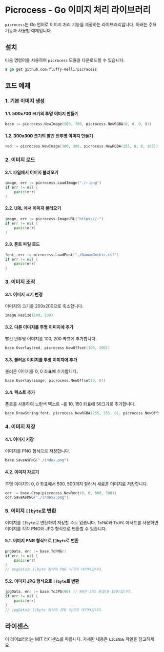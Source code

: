 # Picrocess - Go 이미지 처리 라이브러리

`picrocess`는 Go 언어로 이미지 처리 기능을 제공하는 라이브러리입니다. 아래는 주요 기능과 사용법 예제입니다.

## 설치

다음 명령어를 사용하여 `picrocess` 모듈을 다운로드할 수 있습니다.

```go
$ go get github.com/fluffy-melli/picrocess
```

## 코드 예제

### 1. 기본 이미지 생성

#### 1.1. 500x700 크기의 투명 이미지 만들기

```go
base := picrocess.NewImage(500, 700, picrocess.NewRGBA(0, 0, 0, 0))
```

#### 1.2. 300x300 크기의 빨간 반투명 이미지 만들기

```go
red := picrocess.NewImage(300, 300, picrocess.NewRGBA(255, 0, 0, 105))
```

### 2. 이미지 로드

#### 2.1. 파일에서 이미지 불러오기

```go
image, err := picrocess.LoadImage("./~.png")
if err != nil {
    panic(err)
}
```

#### 2.2. URL 에서 이미지 불러오기

```go
image, err := picrocess.ImageURL("https://~")
if err != nil {
    panic(err)
}
```

#### 2.3. 폰트 파일 로드

```go
font, err := picrocess.LoadFont("./NanumGothic.ttf")
if err != nil {
    panic(err)
}
```

### 3. 이미지 조작

#### 3.1. 이미지 크기 변경

이미지의 크기를 200x200으로 축소합니다.

```go
image.Resize(200, 200)
```

#### 3.2. 다른 이미지를 투명 이미지에 추가

빨간 반투명 이미지를 100, 200 좌표에 추가합니다.

```go
base.Overlay(red, picrocess.NewOffset(100, 200))
```

#### 3.3. 불러온 이미지를 투명 이미지에 추가

불러온 이미지를 0, 0 좌표에 추가합니다.

```go
base.Overlay(image, picrocess.NewOffset(0, 0))
```

#### 3.4. 텍스트 추가

폰트를 사용하여 노란색 텍스트 `~`를 10, 150 좌표에 50크기로 추가합니다.

```go
base.DrawString(font, picrocess.NewRGBA(255, 255, 0), picrocess.NewOffset(10, 150), 50, "~")
```

### 4. 이미지 저장

#### 4.1. 이미지 저장

이미지를 PNG 형식으로 저장합니다.

```go
base.SaveAsPNG("./index.png")
```

#### 4.2. 이미지 자르기

투명 이미지의 0, 0 좌표에서 500, 500까지 잘라서 새로운 이미지로 저장합니다.

```go
cor := base.Crop(picrocess.NewRect(0, 0, 500, 500))
cor.SaveAsPNG("./index2.png")
```

### 5. 이미지 `[]byte`로 변환

이미지를 `[]byte`로 변환하여 저장할 수도 있습니다. `ToPNG`와 `ToJPG` 메서드를 사용하면 이미지를 각각 PNG와 JPG 형식으로 변환할 수 있습니다.

#### 5.1. 이미지 PNG 형식으로 `[]byte`로 변환

```go
pngData, err := base.ToPNG()
if err != nil {
    panic(err)
}
// pngData는 []byte 형식의 PNG 이미지 데이터입니다.
```

#### 5.2. 이미지 JPG 형식으로 `[]byte`로 변환

```go
jpgData, err := base.ToJPG(90) // 90은 JPG 품질(0-100)입니다.
if err != nil {
    panic(err)
}
// jpgData는 []byte 형식의 JPG 이미지 데이터입니다.
```


## 라이센스

이 라이브러리는 MIT 라이센스를 따릅니다. 자세한 내용은 `LICENSE` 파일을 참고하세요.

